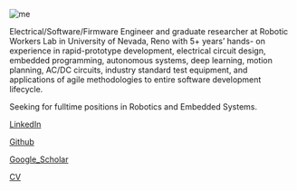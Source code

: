![me](https://github.com/tolgakarakurt/tolgakarakurt.github.io/blob/site/docs/tolgakarakurt.png)  

Electrical/Software/Firmware Engineer and graduate researcher at Robotic Workers Lab in University of Nevada, Reno with 5+ years’ hands- on experience in rapid-prototype development, electrical circuit design, embedded programming, autonomous systems, deep learning, motion planning, AC/DC circuits, industry standard test equipment, and applications of agile methodologies to entire software development lifecycle.

Seeking for fulltime positions in Robotics and Embedded Systems.

[LinkedIn](https://www.linkedin.com/in/tolgakarakurt/) 

[Github](https://github.com/tolgakarakurt) 

[Google_Scholar](https://scholar.google.com/citations?user=NNdpL2AAAAAJ&hl=en) 

[CV](https://drive.google.com/file/d/1k6OiOat_ySqzSJjr-TsexHmOJE8oknuc/view?usp=sharing) 

